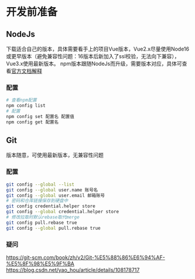 # 开发前准备

## NodeJs

下载适合自己的版本，具体需要看手上的项目Vue版本，Vue2.x尽量使用Node16或更早版本（避免兼容性问题：16版本后新加入了ssl校验，无法向下兼容），Vue3.x使用最新版本。
npm版本跟随NodeJs而升级，需要版本对应，具体可查看[官方文档解释](https://nodejs.org/zh-cn/download/releases/)

### 配置

```sh
# 查看npm配置
npm config list
# 配置
npm config set 配置名 配置值
npm config get 配置名
```

## Git

版本随意，可使用最新版本，无兼容性问题

### 配置

```sh
git config --global --list
git config --global user.name 账号名
git config --global user.email 邮箱账号
# 密码和仓库链接保存到硬盘中
git config credential.helper store
git config --global credential.helper store
# 修改拉取时默认rebase取代merge
git config pull.rebase true
git config --global pull.rebase true
```

### 疑问
https://git-scm.com/book/zh/v2/Git-%E5%88%86%E6%94%AF-%E5%8F%98%E5%9F%BA
https://blog.csdn.net/yao_hou/article/details/108178717
